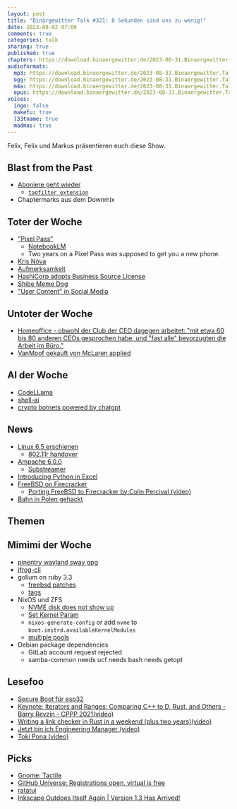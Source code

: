 ```yaml
---
layout: post
title: "Binärgewitter Talk #321: 8 Sekunden sind uns zu wenig!"
date: 2023-09-02 07:00
comments: true
categories: talk
sharing: true
published: true
chapters: https://download.binaergewitter.de/2023-08-31.Binaergewitter.Talk.321.chapters.txt
audioformats:
  mp3: https://download.binaergewitter.de/2023-08-31.Binaergewitter.Talk.321.mp3
  ogg: https://download.binaergewitter.de/2023-08-31.Binaergewitter.Talk.321.ogg
  m4a: https://download.binaergewitter.de/2023-08-31.Binaergewitter.Talk.321.m4a
  opus: https://download.binaergewitter.de/2023-08-31.Binaergewitter.Talk.321.opus
voices:
  ingo: false
  makefu: true
  l33tname: true
  madmas: true
---
```

Felix, Felix und Markus präsentieren euch diese Show.


## Blast from the Past

- [Aboniere geht wieder]( https://blog.binaergewitter.de/pages/abonnieren )
  * [`tagfilter extension`]( https://github.com/gjtorikian/commonmarker/issues/250 )
- Chaptermarks aus dem Downmix

## Toter der Woche

- ["Pixel Pass"]( https://arstechnica.com/gadgets/2023/08/google-kills-two-year-pixel-pass-subscription-after-just-22-months/ )
  - [NotebookLM]( https://notebooklm.google/ )
  - Two years on a Pixel Pass was supposed to get you a new phone.
- [Kris Nóva]( https://nivenly.org/blog/2023/08/19/an-announcement-regarding-kris-n%C3%B3va/ )
- [Aufmerksamkeit]( https://www.heise.de/news/Kuerzere-Aufmerksamkeit-Wissenschaftler-empfehlen-Papier-statt-Smartphone-7533958.html )
- [HashiCorp adopts Business Source License](https://www.hashicorp.com/blog/hashicorp-adopts-business-source-license)
- [Shibe Meme Dog]( https://www.promiflash.de/news/2023/08/19/nach-krebskampf-meme-hund-cheems-stirbt-mit-zwoelf-jahren.html )
- ["User Content" in Social Media]( https://www.businessinsider.com/social-media-dead-instagram-tiktok-bereal-replaced-group-chats-messaging-2023-8 )


## Untoter der Woche

- [Homeoffice - obwohl der Club der CEO dagegen arbeitet: "mit etwa 60 bis 80 anderen CEOs gesprochen habe, und "fast alle" bevorzugten die Arbeit im Büro."]( 
https://www.heise.de/news/Amazon-Wird-fuer-die-nicht-gut-ausgehen-die-nicht-oft-genug-ins-Buero-kommen-9287928.html )
- [VanMoof gekauft von McLaren applied]( https://mclarenapplied.com/ )


## AI der Woche

- [CodeLLama](  )
- [shell-ai]( https://www.heise.de/news/shell-ai-KI-Unterstuetzung-fuer-die-Kommandozeile-9278427.html )
- [crypto botnets powered by chatgpt]( https://arstechnica.com/information-technology/2023/08/chatgpt-boosts-crypto-botnet-with-ai-generated-tweets/ )

## News

- [Linux 6.5 erschienen]( https://www.heise.de/news/Linux-6-5-mit-zahlreichen-Optimierungen-erschienen-9289506.html )
  - [802.11r handover]( https://life-is-a-project.de/seamless-wifi-experience/ )
- [Ampache 6.0.0]( https://github.com/ampache/ampache/releases/tag/6.0.0 )
  - [Substreamer]( https://substreamerapp.com/ )
- [Introducing Python in Excel](https://techcommunity.microsoft.com/t5/microsoft-365-blog/introducing-python-in-excel-the-best-of-both-worlds-for-data/ba-p/3905482 )
- [FreeBSD on Firecracker]( https://www.usenix.org/publications/loginonline/freebsd-firecracker )
  * [Porting FreeBSD to Firecracker by:Colin Percival (video)](https://www.youtube.com/watch?v=MT3cdeuRTzs )
- [Bahn in Polen gehackt]( https://www.schiene.de/news-4942/Moegliche-Sabotage-des-Funknetzes-in-Polen.html )

## Themen

## Mimimi der Woche
- [pinentry wayland sway gpg]( https://mastodon.social/@l33tname/110929014118218722 )
- [jfrog-cli](https://github.com/jfrog/jfrog-cli/issues/2153)
- gollum on ruby 3.3
  * [freebsd patches](https://bugs.freebsd.org/bugzilla/show_bug.cgi?id=273385)
  * [tags]( https://github.com/mustache/mustache-sinatra/issues/11 )
- NixOS und ZFS
  - [NVME disk does not show up]( https://askubuntu.com/a/1299087 )
  - [Set Kernel Param]( https://discourse.nixos.org/t/how-to-set-up-kernel-options/3842 )
  - `nixos-generate-config` or add `nvme` to `boot.initrd.availableKernelModules`
  - [multiple pools](https://github.com/openzfs/zfs/discussions/15212)
- Debian package dependencies
  * GitLab account request rejected
  * samba-common needs ucf needs bash needs getopt

## Lesefoo
- [Secure Boot für esp32]( https://thistle.tech/blog/esp32-secure-boot-v2-enablement-2 )
- [Keynote: Iterators and Ranges: Comparing C++ to D, Rust, and Others - Barry Revzin - CPPP 2021(video)](https://www.youtube.com/watch?v=95uT0RhMGwA)
- [Writing a link checker in Rust in a weekend (plus two years)(video)]( https://media.ccc.de/v/froscon2023-2867-writing_a_link_checker_in_rust_in_a_weekend_plus_two_years )
- [Jetzt bin ich Engineering Manager (video)]( https://media.ccc.de/v/froscon2023-2874-jetzt_bin_ich_engineering_manager )
- [Toki Pona (video)]( https://www.youtube.com/watch?v=E4y7tf3VJAM )

## Picks

- [Gnome: Tactile]( https://gitlab.com/lundal/tactile )
- [GitHub Universe: Registrations open, virtual is free]( https://githubuniverse.com/ )
- [ratatui](https://mastodon.social/@orhun@fosstodon.org/110967112192349460)
- [Inkscape Outdoes Itself Again | Version 1.3 Has Arrived!]( https://www.youtube.com/watch?v=FwZ6nN6L2Yk )
